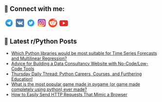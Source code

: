 ## 🔎 Connect with me:
[<img src="https://github.com/bullbesh/bullbesh/blob/main/images/Telegram.png" width="32" height="32" />](https://t.me/bullbesh)
[<img src="https://github.com/bullbesh/bullbesh/blob/main/images/VK.png" width="32" height="32" />](https://vk.com/bullbesh)
[<img src="https://github.com/bullbesh/bullbesh/blob/main/images/Twitter.png" width="32" height="32" />](https://twitter.com/bullbesh1)
[<img src="https://github.com/bullbesh/bullbesh/blob/main/images/Instagram.png" width="32" height="32" />](https://www.instagram.com/bullbesh)
[<img src="https://github.com/bullbesh/bullbesh/blob/main/images/Reddit.png" width="32" height="32" />](https://www.reddit.com/user/bullbesh)
[<img src="https://github.com/bullbesh/bullbesh/blob/main/images/YouTube.png" width="32" height="32" />](https://www.youtube.com/channel/UCtfjRs6uzgq5mfm8S06WTcg)

## 📕 Latest r/Python Posts
<!-- BLOG-POST-LIST:START -->
- [Which Python libraries would be most suitable for Time Series Forecasts and Multilinear Regression?](https://www.reddit.com/r/Python/comments/1fexk8e/which_python_libraries_would_be_most_suitable_for/)
- [Advice for Building a Data Consultancy Website with No-Code/Low-Code Tools](https://www.reddit.com/r/Python/comments/1fev38t/advice_for_building_a_data_consultancy_website/)
- [Thursday Daily Thread: Python Careers, Courses, and Furthering Education!](https://www.reddit.com/r/Python/comments/1fep0y6/thursday_daily_thread_python_careers_courses_and/)
- [What is the most popular game made in pygame &lpar;or game made completely using python&rpar; ever made?](https://www.reddit.com/r/Python/comments/1feoiw4/what_is_the_most_popular_game_made_in_pygame_or/)
- [How to Easily Send HTTP Requests That Mimic a Browser](https://www.reddit.com/r/Python/comments/1feo3jo/how_to_easily_send_http_requests_that_mimic_a/)
<!-- BLOG-POST-LIST:END -->
